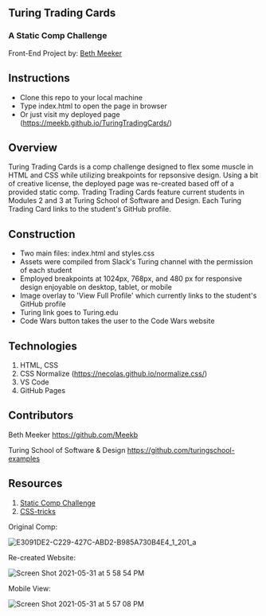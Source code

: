 ## Turing Trading Cards

### A Static Comp Challenge

Front-End Project by: [Beth Meeker](https://github.com/Meekb)

## Instructions
  * Clone this repo to your local machine
  * Type index.html to open the page in browser
  * Or just visit my deployed page (https://meekb.github.io/TuringTradingCards/)

## Overview
  Turing Trading Cards is a comp challenge designed to flex some muscle in HTML and CSS while utilizing breakpoints for repsonsive design.
  Using a bit of creative license, the deployed page was re-created based off of a provided static comp. Trading Trading Cards feature current 
  students in Modules 2 and 3 at Turing School of Software and Design. Each Turing Trading Card links to the student's GitHub profile.

## Construction
  
  * Two main files: index.html and styles.css
  * Assets were compiled from Slack's Turing channel with the permission of each student
  * Employed breakpoints at 1024px, 768px, and 480 px for responsive design enjoyable on desktop, tablet, or mobile
  * Image overlay to 'View Full Profile' which currently links to the student's GitHub profile
  * Turing link goes to Turing.edu
  * Code Wars button takes the user to the Code Wars website

## Technologies
  1. HTML, CSS
  2. CSS Normalize (https://necolas.github.io/normalize.css/)
  3. VS Code 
  4. GitHub Pages

## Contributors

  Beth Meeker https://github.com/Meekb
  
  Turing School of Software & Design https://github.com/turingschool-examples

## Resources
  1. [Static Comp Challenge](https://frontend.turing.edu/projects/module-1/m1-static-comp)
  2. [CSS-tricks](https://css-tricks.com/)
 
 Original Comp:
 
 ![E3091DE2-C229-427C-ABD2-B985A730B4E4_1_201_a](https://user-images.githubusercontent.com/76264735/120249794-4286ff80-c239-11eb-8efa-36a0cddde732.jpeg)
 
 Re-created Website:
 
 ![Screen Shot 2021-05-31 at 5 58 54 PM](https://user-images.githubusercontent.com/76264735/120249995-e4a6e780-c239-11eb-9ad6-946e4c48b913.png)
 
 Mobile View:
 
 ![Screen Shot 2021-05-31 at 5 57 08 PM](https://user-images.githubusercontent.com/76264735/120249928-ae696800-c239-11eb-8958-e19ebd88eb6f.png)


